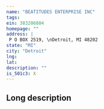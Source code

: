```yaml
---
name: "BEATITUDES ENTERPRISE INC"
tags:
ein: 383206804
homepage: ""
address: |
 P O BOX 2519, \nDetroit, MI 48202
state: "MI"
city: "Detroit"
lng: 
lat: 
description: ""
is_501c3: X
---
```


## Long description


